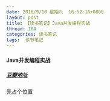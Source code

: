 ```yaml
---
date: 2016/9/10 星期六  16:52:16+0800
layout: post
title: 【读书笔记】Java并发编程实战
thread: 164
categories: 读书笔记
tags:  读书笔记
---
```


#### Java并发编程实战

##### [豆瓣地址](https://book.douban.com/subject/10484692/)

先占个位置